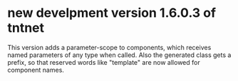 new develpment version 1.6.0.3 of tntnet
========================================

This version adds a parameter-scope to components, which receives named
parameters of any type when called. Also the generated class gets a prefix, so
that reserved words like "template" are now allowed for component names.

